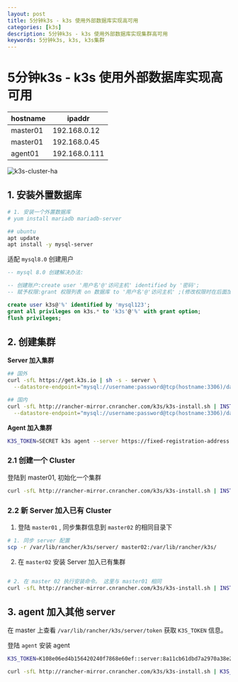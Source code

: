 ```yaml
---
layout: post
title: 5分钟k3s - k3s 使用外部数据库实现高可用
categories: [k3s]
description: 5分钟k3s - k3s 使用外部数据库实现集群高可用
keywords: 5分钟k3s, k3s, k3s集群
---
```


# 5分钟k3s - k3s 使用外部数据库实现高可用

| hostname | ipaddr|
| - | - |
| master01 | 192.168.0.12 |
| master01 | 192.168.0.45 |
| agent01 | 192.168.0.111 |

![k3s-cluster-ha](https://docs.rancher.cn/assets/images/k3s-architecture-ha-server-46bf4c38e210246bda5920127bbecd53.png)


## 1. 安装外置数据库

```bash
# 1. 安装一个外置数据库
# yum install mariadb mariadb-server

## ubuntu
apt update
apt install -y mysql-server
```

适配 `mysql8.0` 创建用户

```sql
-- mysql 8.0 创建解决办法:

-- 创建账户:create user '用户名'@'访问主机' identified by '密码';
-- 赋予权限:grant 权限列表 on 数据库 to '用户名'@'访问主机' ;(修改权限时在后面加with grant option)

create user k3s@'%' identified by 'mysql123';
grant all privileges on k3s.* to 'k3s'@'%' with grant option; 
flush privileges;


```

## 2. 创建集群

**Server 加入集群**

```bash
## 国外
curl -sfL https://get.k3s.io | sh -s - server \
  --datastore-endpoint="mysql://username:password@tcp(hostname:3306)/database-name"

## 国内
curl -sfL http://rancher-mirror.cnrancher.com/k3s/k3s-install.sh | INSTALL_K3S_MIRROR=cn sh -s - server \
  --datastore-endpoint="mysql://username:password@tcp(hostname:3306)/database-name"

```

**Agent 加入集群**

```bash
K3S_TOKEN=SECRET k3s agent --server https://fixed-registration-address:6443
```

### 2.1 创建一个 Cluster

登陆到 master01, 初始化一个集群

```bash
curl -sfL http://rancher-mirror.cnrancher.com/k3s/k3s-install.sh | INSTALL_K3S_MIRROR=cn sh -s - server --datastore-endpoint="mysql://k3s:mysql123@tcp(192.168.0.12:3306)/k3s"
```

### 2.2 新 Server 加入已有 Cluster

1. 登陆 `master01` , 同步集群信息到 `master02` 的相同目录下

```bash
# 1. 同步 server 配置
scp -r /var/lib/rancher/k3s/server/ master02:/var/lib/rancher/k3s/
```

2. 在 `master02` 安装 Server 加入已有集群

```bash

# 2. 在 master 02 执行安装命令。 这里与 master01 相同
curl -sfL http://rancher-mirror.cnrancher.com/k3s/k3s-install.sh | INSTALL_K3S_MIRROR=cn sh -s - server --datastore-endpoint="mysql://k3s:mysql123@tcp(192.168.0.12:3306)/k3s"

```

## 3. agent 加入其他 server

在 master 上查看 `/var/lib/rancher/k3s/server/token` 获取 `K3S_TOKEN` 信息。

登陆 `agent` 安装 agent

```bash
K3S_TOKEN=K108e06ed4b156420240f7868e60ef::server:8a11cb61dbd7a2970a38e2e561cef08a

curl -sfL http://rancher-mirror.cnrancher.com/k3s/k3s-install.sh | K3S_TOKEN=${K3S_TOKEN} INSTALL_K3S_MIRROR=cn sh -s - agent --server https://192.168.0.12:6443
```

